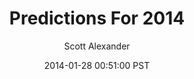 ---
layout: podcast
title: "Predictions For 2014"
author: Scott Alexander
description: https://slatestarcodex.com/2014/01/28/predictions-for-2014/
date: 2014-01-28 00:51:00 PST
length: 1640936
duration: 410
guid: predictions-for-2014
---